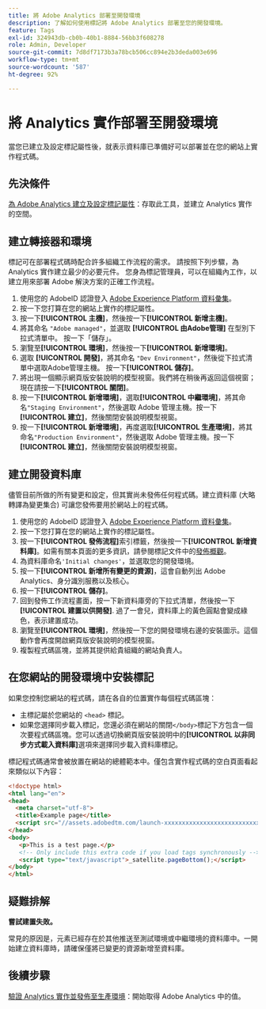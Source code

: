```yaml
---
title: 將 Adobe Analytics 部署至開發環境
description: 了解如何使用標記將 Adobe Analytics 部署至您的開發環境。
feature: Tags
exl-id: 324943db-cb0b-40b1-8884-56bb3f608278
role: Admin, Developer
source-git-commit: 7d8df7173b3a78bcb506cc894e2b3deda003e696
workflow-type: tm+mt
source-wordcount: '587'
ht-degree: 92%

---
```


# 將 Analytics 實作部署至開發環境

當您已建立及設定標記屬性後，就表示資料庫已準備好可以部署並在您的網站上實作程式碼。

## 先決條件

[為 Adobe Analytics 建立及設定標記屬性](create-analytics-property.md)：存取此工具，並建立 Analytics 實作的空間。

## 建立轉接器和環境

標記可在部署程式碼時配合許多組織工作流程的需求。 請按照下列步驟，為 Analytics 實作建立最少的必要元件。 您身為標記管理員，可以在組織內工作，以建立用來部署 Adobe 解決方案的正確工作流程。

1. 使用您的 AdobeID 認證登入 [Adobe Experience Platform 資料彙集](https://experience.adobe.com/data-collection)。
2. 按一下您打算在您的網站上實作的標記屬性。
3. 按一下&#x200B;**[!UICONTROL 主機]**，然後按一下&#x200B;**[!UICONTROL 新增主機]**。
4. 將其命名 `"Adobe managed"`，並選取 **[!UICONTROL 由Adobe管理]** 在型別下拉式清單中。 按一下「儲存」。
5. 瀏覽至&#x200B;**[!UICONTROL 環境]**，然後按一下&#x200B;**[!UICONTROL 新增環境]**。
6. 選取 **[!UICONTROL 開發]**，將其命名 `"Dev Environment"`，然後從下拉式清單中選取Adobe管理主機。 按一下&#x200B;**[!UICONTROL 儲存]**。
7. 將出現一個顯示網頁版安裝說明的模型視窗。我們將在稍後再返回這個視窗；現在請按一下&#x200B;**[!UICONTROL 關閉]**。
8. 按一下&#x200B;**[!UICONTROL 新增環境]**，選取&#x200B;**[!UICONTROL 中繼環境]**，將其命名`"Staging Environment"`，然後選取 Adobe 管理主機。按一下&#x200B;**[!UICONTROL 建立]**，然後關閉安裝說明模型視窗。
9. 按一下&#x200B;**[!UICONTROL 新增環境]**，再度選取&#x200B;**[!UICONTROL 生產環境]**，將其命名`"Production Environment"`，然後選取 Adobe 管理主機。按一下&#x200B;**[!UICONTROL 建立]**，然後關閉安裝說明模型視窗。

## 建立開發資料庫

儘管目前所做的所有變更和設定，但其實尚未發佈任何程式碼。建立資料庫 (大略轉譯為變更集合) 可讓您發佈要用於網站上的程式碼。

1. 使用您的 AdobeID 認證登入 [Adobe Experience Platform 資料彙集](https://experience.adobe.com/data-collection)。
2. 按一下您打算在您的網站上實作的標記屬性。
3. 按一下&#x200B;**[!UICONTROL 發佈流程]**&#x200B;索引標籤，然後按一下&#x200B;**[!UICONTROL 新增資料庫]**。如需有關本頁面的更多資訊，請參閱標記文件中的[發佈概觀](https://experienceleague.adobe.com/docs/experience-platform/tags/publish/overview.html?lang=zh-Hant)。
4. 為資料庫命名`'Initial changes'`，並選取您的開發環境。
5. 按一下&#x200B;**[!UICONTROL 新增所有變更的資源]**，這會自動列出 Adobe Analytics、身分識別服務以及核心。
6. 按一下&#x200B;**[!UICONTROL 儲存]**。
7. 回到發佈工作流程畫面，按一下新資料庫旁的下拉式清單，然後按一下 **[!UICONTROL 建置以供開發]**. 過了一會兒，資料庫上的黃色圓點會變成綠色，表示建置成功。
8. 瀏覽至&#x200B;**[!UICONTROL 環境]**，然後按一下您的開發環境右邊的安裝圖示。這個動作會再度開啟網頁版安裝說明的模型視窗。
9. 複製程式碼區塊，並將其提供給貴組織的網站負責人。

## 在您網站的開發環境中安裝標記

如果您控制您網站的程式碼，請在各自的位置實作每個程式碼區塊：

* 主標記屬於您網站的 `<head>` 標記。
* 如果您選擇同步載入標記，您還必須在網站的關閉`</body>`標記下方包含一個次要程式碼區塊。您可以透過切換網頁版安裝說明中的&#x200B;**[!UICONTROL 以非同步方式載入資料庫]**&#x200B;選項來選擇同步載入資料庫標記。

標記程式碼通常會被放置在網站的總體範本中。僅包含實作程式碼的空白頁面看起來類似以下內容：

```html
<!doctype html>
<html lang="en">
<head>
  <meta charset="utf-8">
  <title>Example page</title>
  <script src="//assets.adobedtm.com/launch-xxxxxxxxxxxxxxxxxxxxxxxxxxxxxxxxxx-development.min.js"></script>
</head>
<body>
   <p>This is a test page.</p>
   <!-- Only include this extra code if you load tags synchronously -->
   <script type="text/javascript">_satellite.pageBottom();</script>
</body>
</html>
```

## 疑難排解

**嘗試建置失敗。**

常見的原因是，元素已經存在於其他推送至測試環境或中繼環境的資料庫中。一開始建立資料庫時，請確保僅將已變更的資源新增至資料庫。

## 後續步驟

[驗證 Analytics 實作並發佈至生產環境](validate-publish-prod.md)：開始取得 Adobe Analytics 中的值。
